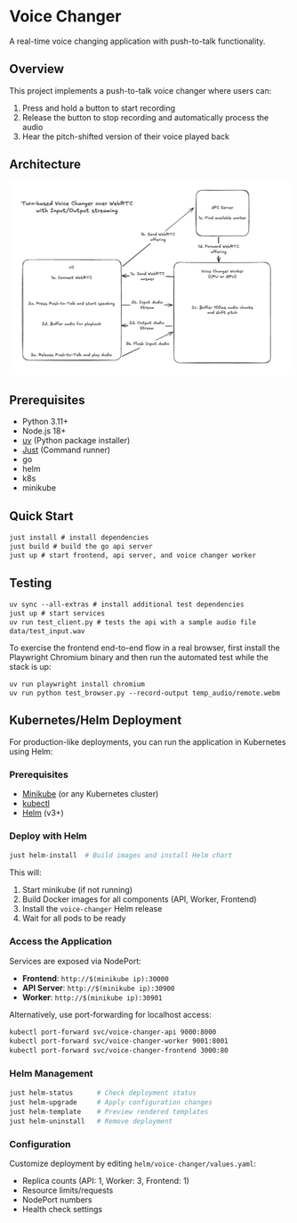 # Voice Changer

A real-time voice changing application with push-to-talk functionality.

## Overview

This project implements a push-to-talk voice changer where users can:

1. Press and hold a button to start recording
2. Release the button to stop recording and automatically process the audio
3. Hear the pitch-shifted version of their voice played back

## Architecture

![Architecture](assets/arch.png)

## Prerequisites

- Python 3.11+
- Node.js 18+
- [uv](https://github.com/astral-sh/uv) (Python package installer)
- [Just](https://github.com/casey/just) (Command runner)
- go
- helm
- k8s
- minikube

## Quick Start

```
just install # install dependencies
just build # build the go api server
just up # start frontend, api server, and voice changer worker
```

## Testing

```
uv sync --all-extras # install additional test dependencies
just up # start services
uv run test_client.py # tests the api with a sample audio file data/test_input.wav
```

To exercise the frontend end-to-end flow in a real browser, first install the Playwright
Chromium binary and then run the automated test while the stack is up:

```
uv run playwright install chromium
uv run python test_browser.py --record-output temp_audio/remote.webm
```

## Kubernetes/Helm Deployment

For production-like deployments, you can run the application in Kubernetes using Helm:

### Prerequisites

- [Minikube](https://minikube.sigs.k8s.io/) (or any Kubernetes cluster)
- [kubectl](https://kubernetes.io/docs/tasks/tools/)
- [Helm](https://helm.sh/) (v3+)

### Deploy with Helm

```bash
just helm-install  # Build images and install Helm chart
```

This will:
1. Start minikube (if not running)
2. Build Docker images for all components (API, Worker, Frontend)
3. Install the `voice-changer` Helm release
4. Wait for all pods to be ready

### Access the Application

Services are exposed via NodePort:
- **Frontend**: `http://$(minikube ip):30000`
- **API Server**: `http://$(minikube ip):30900`
- **Worker**: `http://$(minikube ip):30901`

Alternatively, use port-forwarding for localhost access:
```bash
kubectl port-forward svc/voice-changer-api 9000:8000
kubectl port-forward svc/voice-changer-worker 9001:8001
kubectl port-forward svc/voice-changer-frontend 3000:80
```

### Helm Management

```bash
just helm-status      # Check deployment status
just helm-upgrade     # Apply configuration changes
just helm-template    # Preview rendered templates
just helm-uninstall   # Remove deployment
```

### Configuration

Customize deployment by editing `helm/voice-changer/values.yaml`:
- Replica counts (API: 1, Worker: 3, Frontend: 1)
- Resource limits/requests
- NodePort numbers
- Health check settings
